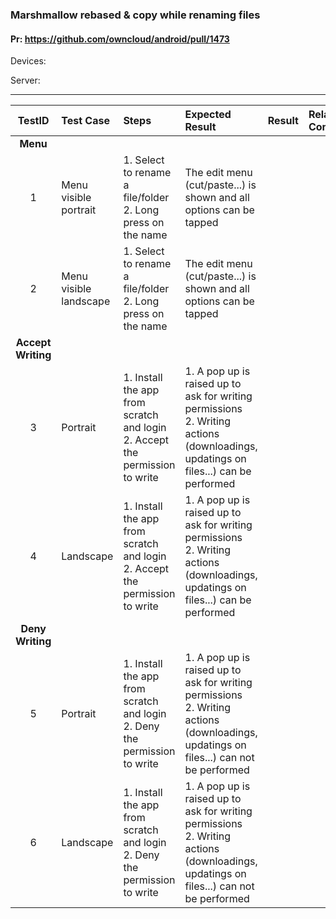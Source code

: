 ###  Marshmallow rebased & copy while renaming files 

#### Pr: https://github.com/owncloud/android/pull/1473 

Devices:

Server:

---

 
| TestID | Test Case | Steps | Expected Result | Result | Related Comment |
| :----: | :-------- | :---- | :-------------- | :-----:| :-------------- |
|**Menu**||||||
| 1 | Menu visible portrait  |  1. Select to rename a file/folder<br>2. Long press on the name | The edit menu (cut/paste...) is shown and all options can be tapped  |  |  |
| 2 | Menu visible landscape  |  1. Select to rename a file/folder<br>2. Long press on the name | The edit menu (cut/paste...) is shown and all options can be tapped  |  |  |
|**Accept Writing**||||||
| 3 | Portrait  |  1. Install the app from scratch and login<br>2. Accept the permission to write | 1. A pop up is raised up to ask for writing permissions<br>2. Writing actions (downloadings, updatings on files...) can be performed |  |  |
| 4 | Landscape  |  1. Install the app from scratch and login<br>2. Accept the permission to write | 1. A pop up is raised up to ask for writing permissions<br>2. Writing actions (downloadings, updatings on files...) can be performed |  |  |
|**Deny Writing**||||||
| 5 | Portrait  |  1. Install the app from scratch and login<br>2. Deny the permission to write | 1. A pop up is raised up to ask for writing permissions<br>2. Writing actions (downloadings, updatings on files...) can not be performed |  |  |
| 6 | Landscape  |  1. Install the app from scratch and login<br>2. Deny the permission to write | 1. A pop up is raised up to ask for writing permissions<br>2. Writing actions (downloadings, updatings on files...) can not be performed |  |  |